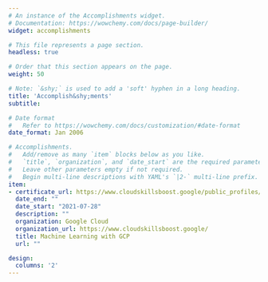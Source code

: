 ```yaml
---
# An instance of the Accomplishments widget.
# Documentation: https://wowchemy.com/docs/page-builder/
widget: accomplishments

# This file represents a page section.
headless: true

# Order that this section appears on the page.
weight: 50

# Note: `&shy;` is used to add a 'soft' hyphen in a long heading.
title: 'Accomplish&shy;ments'
subtitle:

# Date format
#   Refer to https://wowchemy.com/docs/customization/#date-format
date_format: Jan 2006

# Accomplishments.
#   Add/remove as many `item` blocks below as you like.
#   `title`, `organization`, and `date_start` are the required parameters.
#   Leave other parameters empty if not required.
#   Begin multi-line descriptions with YAML's `|2-` multi-line prefix.
item:
- certificate_url: https://www.cloudskillsboost.google/public_profiles/05e5349e-aeac-4763-8f07-31c0c1a4413f
  date_end: ""
  date_start: "2021-07-28"
  description: ""
  organization: Google Cloud
  organization_url: https://www.cloudskillsboost.google/
  title: Machine Learning with GCP
  url: ""

design:
  columns: '2' 
---
```

